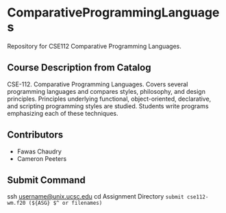 # ComparativeProgrammingLanguages
Repository for CSE112 Comparative Programming Languages.

##  Course Description from Catalog 
CSE-112. Comparative Programming Languages. Covers several programming languages and compares styles, philosophy,
and design principles. Principles underlying functional, object-oriented, declarative, and scripting programming
styles are studied. Students write programs emphasizing each of these techniques.

## Contributors
* Fawas Chaudry
* Cameron Peeters

## Submit Command
ssh username@unix.ucsc.edu
cd Assignment Directory
`submit cse112-wm.f20 (${ASG} $^ or filenames)`
